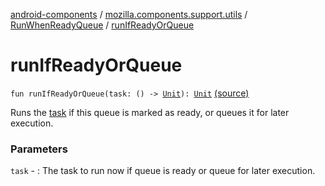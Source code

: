[android-components](../../index.md) / [mozilla.components.support.utils](../index.md) / [RunWhenReadyQueue](index.md) / [runIfReadyOrQueue](./run-if-ready-or-queue.md)

# runIfReadyOrQueue

`fun runIfReadyOrQueue(task: () -> `[`Unit`](https://kotlinlang.org/api/latest/jvm/stdlib/kotlin/-unit/index.html)`): `[`Unit`](https://kotlinlang.org/api/latest/jvm/stdlib/kotlin/-unit/index.html) [(source)](https://github.com/mozilla-mobile/android-components/blob/master/components/support/utils/src/main/java/mozilla/components/support/utils/RunWhenReadyQueue.kt#L36)

Runs the [task](run-if-ready-or-queue.md#mozilla.components.support.utils.RunWhenReadyQueue$runIfReadyOrQueue(kotlin.Function0((kotlin.Unit)))/task) if this queue is marked as ready, or queues it for later execution.

### Parameters

`task` - : The task to run now if queue is ready or queue for later execution.